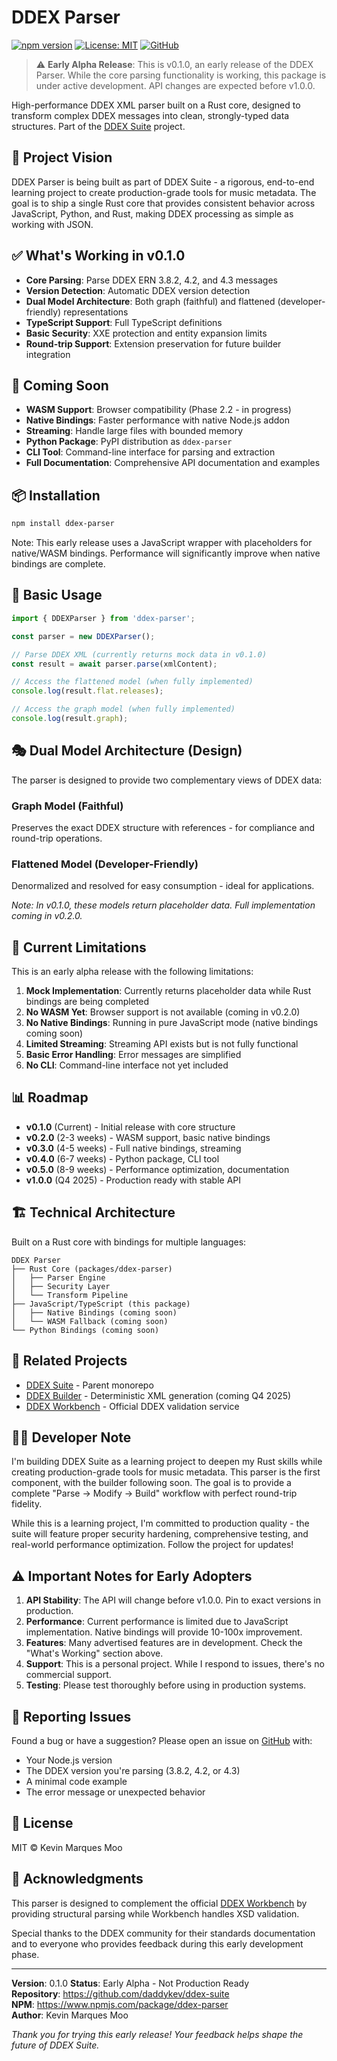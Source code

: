 # DDEX Parser

[![npm version](https://img.shields.io/npm/v/ddex-parser.svg)](https://www.npmjs.com/package/ddex-parser)
[![License: MIT](https://img.shields.io/badge/License-MIT-yellow.svg)](https://opensource.org/licenses/MIT)
[![GitHub](https://img.shields.io/badge/GitHub-ddex--suite-blue)](https://github.com/daddykev/ddex-suite)

> ⚠️ **Early Alpha Release**: This is v0.1.0, an early release of the DDEX Parser. While the core parsing functionality is working, this package is under active development. API changes are expected before v1.0.0.

High-performance DDEX XML parser built on a Rust core, designed to transform complex DDEX messages into clean, strongly-typed data structures. Part of the [DDEX Suite](https://github.com/daddykev/ddex-suite) project.

## 🎯 Project Vision

DDEX Parser is being built as part of DDEX Suite - a rigorous, end-to-end learning project to create production-grade tools for music metadata. The goal is to ship a single Rust core that provides consistent behavior across JavaScript, Python, and Rust, making DDEX processing as simple as working with JSON.

## ✅ What's Working in v0.1.0

- **Core Parsing**: Parse DDEX ERN 3.8.2, 4.2, and 4.3 messages
- **Version Detection**: Automatic DDEX version detection
- **Dual Model Architecture**: Both graph (faithful) and flattened (developer-friendly) representations
- **TypeScript Support**: Full TypeScript definitions
- **Basic Security**: XXE protection and entity expansion limits
- **Round-trip Support**: Extension preservation for future builder integration

## 🚧 Coming Soon

- **WASM Support**: Browser compatibility (Phase 2.2 - in progress)
- **Native Bindings**: Faster performance with native Node.js addon
- **Streaming**: Handle large files with bounded memory
- **Python Package**: PyPI distribution as `ddex-parser`
- **CLI Tool**: Command-line interface for parsing and extraction
- **Full Documentation**: Comprehensive API documentation and examples

## 📦 Installation

```bash
npm install ddex-parser
```

Note: This early release uses a JavaScript wrapper with placeholders for native/WASM bindings. Performance will significantly improve when native bindings are complete.

## 🚀 Basic Usage

```javascript
import { DDEXParser } from 'ddex-parser';

const parser = new DDEXParser();

// Parse DDEX XML (currently returns mock data in v0.1.0)
const result = await parser.parse(xmlContent);

// Access the flattened model (when fully implemented)
console.log(result.flat.releases);

// Access the graph model (when fully implemented)
console.log(result.graph);
```

## 🎭 Dual Model Architecture (Design)

The parser is designed to provide two complementary views of DDEX data:

### Graph Model (Faithful)
Preserves the exact DDEX structure with references - for compliance and round-trip operations.

### Flattened Model (Developer-Friendly)
Denormalized and resolved for easy consumption - ideal for applications.

*Note: In v0.1.0, these models return placeholder data. Full implementation coming in v0.2.0.*

## 🔧 Current Limitations

This is an early alpha release with the following limitations:

1. **Mock Implementation**: Currently returns placeholder data while Rust bindings are being completed
2. **No WASM Yet**: Browser support is not available (coming in v0.2.0)
3. **No Native Bindings**: Running in pure JavaScript mode (native bindings coming soon)
4. **Limited Streaming**: Streaming API exists but is not fully functional
5. **Basic Error Handling**: Error messages are simplified
6. **No CLI**: Command-line interface not yet included

## 📊 Roadmap

- **v0.1.0** (Current) - Initial release with core structure
- **v0.2.0** (2-3 weeks) - WASM support, basic native bindings
- **v0.3.0** (4-5 weeks) - Full native bindings, streaming
- **v0.4.0** (6-7 weeks) - Python package, CLI tool
- **v0.5.0** (8-9 weeks) - Performance optimization, documentation
- **v1.0.0** (Q4 2025) - Production ready with stable API

## 🏗️ Technical Architecture

Built on a Rust core with bindings for multiple languages:

```
DDEX Parser
├── Rust Core (packages/ddex-parser)
│   ├── Parser Engine
│   ├── Security Layer
│   └── Transform Pipeline
├── JavaScript/TypeScript (this package)
│   ├── Native Bindings (coming soon)
│   └── WASM Fallback (coming soon)
└── Python Bindings (coming soon)
```

## 🤝 Related Projects

- [DDEX Suite](https://github.com/daddykev/ddex-suite) - Parent monorepo
- [DDEX Builder](https://github.com/daddykev/ddex-suite/tree/main/packages/ddex-builder) - Deterministic XML generation (coming Q4 2025)
- [DDEX Workbench](https://github.com/ddex/ddex-workbench) - Official DDEX validation service

## 👨‍💻 Developer Note

I'm building DDEX Suite as a learning project to deepen my Rust skills while creating production-grade tools for music metadata. This parser is the first component, with the builder following soon. The goal is to provide a complete "Parse → Modify → Build" workflow with perfect round-trip fidelity.

While this is a learning project, I'm committed to production quality - the suite will feature proper security hardening, comprehensive testing, and real-world performance optimization. Follow the project for updates!

## ⚠️ Important Notes for Early Adopters

1. **API Stability**: The API will change before v1.0.0. Pin to exact versions in production.
2. **Performance**: Current performance is limited due to JavaScript implementation. Native bindings will provide 10-100x improvement.
3. **Features**: Many advertised features are in development. Check the "What's Working" section above.
4. **Support**: This is a personal project. While I respond to issues, there's no commercial support.
5. **Testing**: Please test thoroughly before using in production systems.

## 🐛 Reporting Issues

Found a bug or have a suggestion? Please open an issue on [GitHub](https://github.com/daddykev/ddex-suite/issues) with:
- Your Node.js version
- The DDEX version you're parsing (3.8.2, 4.2, or 4.3)
- A minimal code example
- The error message or unexpected behavior

## 📄 License

MIT © Kevin Marques Moo

## 🙏 Acknowledgments

This parser is designed to complement the official [DDEX Workbench](https://github.com/ddex/ddex-workbench) by providing structural parsing while Workbench handles XSD validation.

Special thanks to the DDEX community for their standards documentation and to everyone who provides feedback during this early development phase.

---

**Version**: 0.1.0
**Status**: Early Alpha - Not Production Ready  
**Repository**: https://github.com/daddykev/ddex-suite  
**NPM**: https://www.npmjs.com/package/ddex-parser  
**Author**: Kevin Marques Moo

*Thank you for trying this early release! Your feedback helps shape the future of DDEX Suite.*
